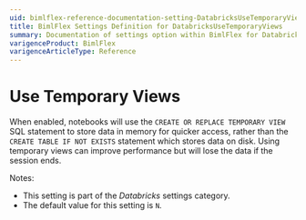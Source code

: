```yaml
---
uid: bimlflex-reference-documentation-setting-DatabricksUseTemporaryViews
title: BimlFlex Settings Definition for DatabricksUseTemporaryViews
summary: Documentation of settings option within BimlFlex for DatabricksUseTemporaryViews
varigenceProduct: BimlFlex
varigenceArticleType: Reference
---
```


# Use Temporary Views

When enabled, notebooks will use the `CREATE OR REPLACE TEMPORARY VIEW` SQL statement to store data in memory for quicker access, rather than the `CREATE TABLE IF NOT EXISTS` statement which stores data on disk. Using temporary views can improve performance but will lose the data if the session ends.

Notes:

* This setting is part of the *Databricks* settings category.
* The default value for this setting is `N`.
